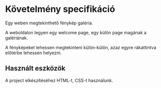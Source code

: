 # Követelmény specifikáció

Egy weben megtekinthető fénykép galéria.

A weboldalon legyen egy welcome page, egy külön page magának a galériának. 

A fényképeket lehessen megtekinteni külön-külön, azaz
egyre rákattintva előtérbe lehessen helyezni.

## Használt eszközök

A project elkészítéséhez HTML-t, CSS-t használunk.